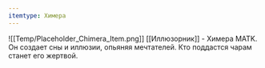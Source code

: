 ```yaml
---
itemtype: Химера
---
```

![[Temp/Placeholder_Chimera_Item.png]]
[[Иллюзорник]] - Химера MATK. Он создает сны и иллюзии, опьяняя мечтателей. Кто поддастся чарам станет его жертвой.

